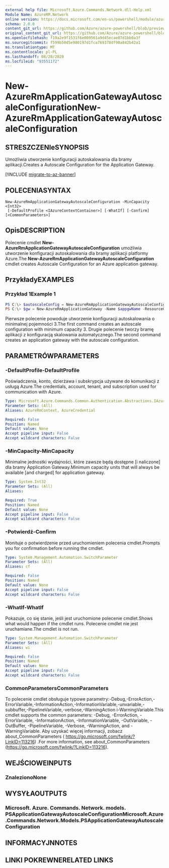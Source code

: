 ```yaml
---
external help file: Microsoft.Azure.Commands.Network.dll-Help.xml
Module Name: AzureRM.Network
online version: https://docs.microsoft.com/en-us/powershell/module/azurerm.network/new-azurermapplicationgatewayautoscaleconfiguration
schema: 2.0.0
content_git_url: https://github.com/Azure/azure-powershell/blob/preview/src/ResourceManager/Network/Commands.Network/help/New-AzureRmApplicationGatewayAutoscaleConfiguration.md
original_content_git_url: https://github.com/Azure/azure-powershell/blob/preview/src/ResourceManager/Network/Commands.Network/help/New-AzureRmApplicationGatewayAutoscaleConfiguration.md
ms.openlocfilehash: f19a2e9f1531f6e009561a9d45ecae07d1bb0a3f
ms.sourcegitcommit: f599b50d5e980197d1fca769378df90a842b42a1
ms.translationtype: MT
ms.contentlocale: pl-PL
ms.lasthandoff: 08/20/2020
ms.locfileid: "93551172"
---
```

# <span data-ttu-id="84c90-101">New-AzureRmApplicationGatewayAutoscaleConfiguration</span><span class="sxs-lookup"><span data-stu-id="84c90-101">New-AzureRmApplicationGatewayAutoscaleConfiguration</span></span>

## <span data-ttu-id="84c90-102">STRESZCZENIe</span><span class="sxs-lookup"><span data-stu-id="84c90-102">SYNOPSIS</span></span>
<span data-ttu-id="84c90-103">Umożliwia utworzenie konfiguracji autoskalowania dla bramy aplikacji.</span><span class="sxs-lookup"><span data-stu-id="84c90-103">Creates a Autoscale Configuration for the Application Gateway.</span></span>

[!INCLUDE [migrate-to-az-banner](../../includes/migrate-to-az-banner.md)]

## <span data-ttu-id="84c90-104">POLECENIA</span><span class="sxs-lookup"><span data-stu-id="84c90-104">SYNTAX</span></span>

```
New-AzureRmApplicationGatewayAutoscaleConfiguration -MinCapacity <Int32>
 [-DefaultProfile <IAzureContextContainer>] [-WhatIf] [-Confirm] [<CommonParameters>]
```

## <span data-ttu-id="84c90-105">Opis</span><span class="sxs-lookup"><span data-stu-id="84c90-105">DESCRIPTION</span></span>
<span data-ttu-id="84c90-106">Polecenie cmdlet **New-AzureRmApplicationGatewayAutoscaleConfiguration** umożliwia utworzenie konfiguracji autoskalowania dla bramy aplikacji platformy Azure.</span><span class="sxs-lookup"><span data-stu-id="84c90-106">The **New-AzureRmApplicationGatewayAutoscaleConfiguration** cmdlet creates Autoscale Configuration for an Azure application gateway.</span></span>

## <span data-ttu-id="84c90-107">Przykłady</span><span class="sxs-lookup"><span data-stu-id="84c90-107">EXAMPLES</span></span>

### <span data-ttu-id="84c90-108">Przykład 1</span><span class="sxs-lookup"><span data-stu-id="84c90-108">Example 1</span></span>
```powershell
PS C:\> $autoscaleConfig = New-AzureRmApplicationGatewayAutoscaleConfiguration -MinCapacity 3
PS C:\> $gw = New-AzureRmApplicationGateway -Name $appgwName -ResourceGroupName $rgname ..  -AutoscaleConfiguration $autoscaleConfig
```

<span data-ttu-id="84c90-109">Pierwsze polecenie powoduje utworzenie konfiguracji autoskalowania o minimalnej pojemności 3.</span><span class="sxs-lookup"><span data-stu-id="84c90-109">The first command creates an autoscale configuration with minimum capacity 3.</span></span>
<span data-ttu-id="84c90-110">Drugie polecenie tworzy bramę aplikacji z konfiguracją skalowania automatycznego.</span><span class="sxs-lookup"><span data-stu-id="84c90-110">The second command creates an application gateway with the autoscale configuration.</span></span>

## <span data-ttu-id="84c90-111">PARAMETRÓW</span><span class="sxs-lookup"><span data-stu-id="84c90-111">PARAMETERS</span></span>

### <span data-ttu-id="84c90-112">-DefaultProfile</span><span class="sxs-lookup"><span data-stu-id="84c90-112">-DefaultProfile</span></span>
<span data-ttu-id="84c90-113">Poświadczenia, konto, dzierżawa i subskrypcja używane do komunikacji z usługą Azure.</span><span class="sxs-lookup"><span data-stu-id="84c90-113">The credentials, account, tenant, and subscription used for communication with Azure.</span></span>

```yaml
Type: Microsoft.Azure.Commands.Common.Authentication.Abstractions.IAzureContextContainer
Parameter Sets: (All)
Aliases: AzureRmContext, AzureCredential

Required: False
Position: Named
Default value: None
Accept pipeline input: False
Accept wildcard characters: False
```

### <span data-ttu-id="84c90-114">-MinCapacity</span><span class="sxs-lookup"><span data-stu-id="84c90-114">-MinCapacity</span></span>
<span data-ttu-id="84c90-115">Minimalne jednostki wydajności, które zawsze będą dostępne [i naliczone] dla bramy Application Gateway.</span><span class="sxs-lookup"><span data-stu-id="84c90-115">Minimum capacity units that will always be available [and charged] for application gateway.</span></span> 

```yaml
Type: System.Int32
Parameter Sets: (All)
Aliases:

Required: True
Position: Named
Default value: None
Accept pipeline input: False
Accept wildcard characters: False
```

### <span data-ttu-id="84c90-116">-Potwierdź</span><span class="sxs-lookup"><span data-stu-id="84c90-116">-Confirm</span></span>
<span data-ttu-id="84c90-117">Monituje o potwierdzenie przed uruchomieniem polecenia cmdlet.</span><span class="sxs-lookup"><span data-stu-id="84c90-117">Prompts you for confirmation before running the cmdlet.</span></span>

```yaml
Type: System.Management.Automation.SwitchParameter
Parameter Sets: (All)
Aliases: cf

Required: False
Position: Named
Default value: None
Accept pipeline input: False
Accept wildcard characters: False
```

### <span data-ttu-id="84c90-118">-WhatIf</span><span class="sxs-lookup"><span data-stu-id="84c90-118">-WhatIf</span></span>
<span data-ttu-id="84c90-119">Pokazuje, co się stanie, jeśli jest uruchomione polecenie cmdlet.</span><span class="sxs-lookup"><span data-stu-id="84c90-119">Shows what would happen if the cmdlet runs.</span></span>
<span data-ttu-id="84c90-120">Polecenie cmdlet nie jest uruchamiane.</span><span class="sxs-lookup"><span data-stu-id="84c90-120">The cmdlet is not run.</span></span>

```yaml
Type: System.Management.Automation.SwitchParameter
Parameter Sets: (All)
Aliases: wi

Required: False
Position: Named
Default value: None
Accept pipeline input: False
Accept wildcard characters: False
```

### <span data-ttu-id="84c90-121">CommonParameters</span><span class="sxs-lookup"><span data-stu-id="84c90-121">CommonParameters</span></span>
<span data-ttu-id="84c90-122">To polecenie cmdlet obsługuje typowe parametry:-Debug,-ErrorAction,-ErrorVariable,-InformationAction,-InformationVariable,-unvariable,-subbuffer,-PipelineVariable,-verbose,-WarningAction i-WarningVariable.</span><span class="sxs-lookup"><span data-stu-id="84c90-122">This cmdlet supports the common parameters: -Debug, -ErrorAction, -ErrorVariable, -InformationAction, -InformationVariable, -OutVariable, -OutBuffer, -PipelineVariable, -Verbose, -WarningAction, and -WarningVariable.</span></span> <span data-ttu-id="84c90-123">Aby uzyskać więcej informacji, zobacz about_CommonParameters ( https://go.microsoft.com/fwlink/?LinkID=113216) .</span><span class="sxs-lookup"><span data-stu-id="84c90-123">For more information, see about_CommonParameters (https://go.microsoft.com/fwlink/?LinkID=113216).</span></span>

## <span data-ttu-id="84c90-124">WEJŚCIOWE</span><span class="sxs-lookup"><span data-stu-id="84c90-124">INPUTS</span></span>

### <span data-ttu-id="84c90-125">Znaleziono</span><span class="sxs-lookup"><span data-stu-id="84c90-125">None</span></span>

## <span data-ttu-id="84c90-126">WYSYŁA</span><span class="sxs-lookup"><span data-stu-id="84c90-126">OUTPUTS</span></span>

### <span data-ttu-id="84c90-127">Microsoft. Azure. Commands. Network. models. PSApplicationGatewayAutoscaleConfiguration</span><span class="sxs-lookup"><span data-stu-id="84c90-127">Microsoft.Azure.Commands.Network.Models.PSApplicationGatewayAutoscaleConfiguration</span></span>

## <span data-ttu-id="84c90-128">INFORMACYJN</span><span class="sxs-lookup"><span data-stu-id="84c90-128">NOTES</span></span>

## <span data-ttu-id="84c90-129">LINKI POKREWNE</span><span class="sxs-lookup"><span data-stu-id="84c90-129">RELATED LINKS</span></span>
